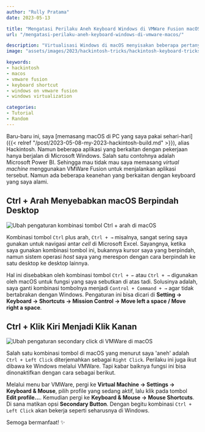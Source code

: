 ```yaml
---
author: "Rully Pratama"
date: 2023-05-13

title: "Mengatasi Perilaku Aneh Keyboard Windows di VMWare Fusion macOS"
url: "/mengatasi-perilaku-aneh-keyboard-windows-di-vmware-macos/"

description: "Virtualisasi Windows di macOS menyisakan beberapa pertanyaan aneh soal perilaku keyboard dan mouse"
image: "assets/images/2023/hackintosh-tricks/hackintosh-keyboard-tricks.jpeg"

keywords:
- hackintosh
- macos
- vmware fusion
- keyboard shortcut
- windows on vmware fusion
- windows virtualization

categories:
- Tutorial
- Random
---
```


Baru-baru ini, saya [memasang macOS di PC yang saya pakai sehari-hari]({{< relref "/post/2023-05-08-my-2023-hackintosh-build.md" >}}), alias Hackintosh. Namun beberapa aplikasi yang berkaitan dengan pekerjaan hanya berjalan di Microsoft Windows. Salah satu contohnya adalah Microsoft Power BI. Sehingga mau tidak mau saya memasang *virtual machine* menggunakan VMWare Fusion untuk menjalankan aplikasi tersebut. Namun ada beberapa keanehan yang berkaitan dengan keyboard yang saya alami.

## Ctrl + Arah Menyebabkan macOS Berpindah Desktop

![Ubah pengaturan kombinasi tombol Ctrl + arah di macOS](/assets/images/2023/hackintosh-tricks/ubah-pengaturan-move-space-macos.webp)

Kombinasi tombol `Ctrl` plus arah, `Ctrl + →` misalnya, sangat sering saya gunakan untuk navigasi antar *cell* di Microsoft Excel. Sayangnya, ketika saya gunakan kombinasi tombol ini, bukannya kursor saya yang berpindah, namun sistem operasi *host* saya yang merespon dengan cara berpindah ke satu desktop ke desktop lainnya.

Hal ini disebabkan oleh kombinasi tombol `Ctrl + ←` atau `Ctrl + →` digunakan oleh macOS untuk fungsi yang saya sebutkan di atas tadi. Solusinya adalah, saya ganti kombinasi tombolnya menjadi `Control + Command + →` agar tidak bertabrakan dengan Windows. Pengaturan ini bisa dicari di **Setting → Keyboard → Shortcuts → Mission Control → Move left a space / Move right a space**.

## Ctrl + Klik Kiri Menjadi Klik Kanan

![Ubah pengaturan secondary click di VMWare di macOS](/assets/images/2023/hackintosh-tricks/ubah-pengaturan-secondary-button-mouse-vmware-macos.webp)

Salah satu kombinasi tombol di macOS yang menurut saya 'aneh' adalah `Ctrl + Left Click` diterjemahkan sebagai `Right Click`. Perilaku ini juga ikut dibawa ke Windows melalui VMWare. Tapi kabar baiknya fungsi ini bisa dinonaktifkan dengan cara sebagai berikut.

Melalui menu bar VMWare, pergi ke **Virtual Machine → Settings → Keyboard & Mouse**, pilih profile yang sedang aktif, lalu klik pada tombol **Edit profile...**. Kemudian pergi ke **Keyboard & Mouse → Mouse Shortcuts**. Di sana matikan opsi **Secondary Button**. Dengan begitu kombinasi `Ctrl + Left Click` akan bekerja seperti seharusnya di Windows.

Semoga bermanfaat! ✨